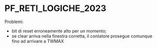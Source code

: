 # PF_RETI_LOGICHE_2023

Problemi:
  - bit di reset erroneamente alto per un momento;
  - se clear arriva nella finestra corretta, il contatore prosegue comunque fino ad arrivare a TWMAX
